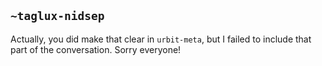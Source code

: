 ## `~taglux-nidsep`
Actually, you did make that clear in `urbit-meta`, but I failed to include that part of the conversation.  Sorry everyone!